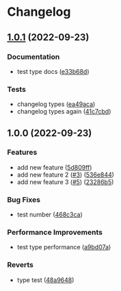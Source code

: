 # Changelog

## [1.0.1](https://github.com/cre8ivejp/release-please/compare/v1.0.0...v1.0.1) (2022-09-23)


### Documentation

* test type docs ([e33b68d](https://github.com/cre8ivejp/release-please/commit/e33b68d8feeb082558c9e137919b08515cdf59b3))


### Tests

* changelog types ([ea49aca](https://github.com/cre8ivejp/release-please/commit/ea49aca30a7aea7cfeb737555e79808444dcf660))
* changelog types again ([41c7cbd](https://github.com/cre8ivejp/release-please/commit/41c7cbd4225d97d00b2d0a517104532e1a083548))

## 1.0.0 (2022-09-23)


### Features

* add new feature ([5d809ff](https://github.com/cre8ivejp/release-please/commit/5d809ff8c828d92f02a6f8467fe65ed307ab6bda))
* add new feature 2 ([#3](https://github.com/cre8ivejp/release-please/issues/3)) ([536e844](https://github.com/cre8ivejp/release-please/commit/536e84455f3938a6f4b4a76114e61a7a1d252c07))
* add new feature 3 ([#5](https://github.com/cre8ivejp/release-please/issues/5)) ([23286b5](https://github.com/cre8ivejp/release-please/commit/23286b5cf2533c78005c7930a098552410b5fdd7))


### Bug Fixes

* test number ([468c3ca](https://github.com/cre8ivejp/release-please/commit/468c3ca69fd37ee7db997548ef95698bff5df76d))


### Performance Improvements

* test type performance ([a9bd07a](https://github.com/cre8ivejp/release-please/commit/a9bd07ae667a8e8841f2adf594c701ac7a0c5a41))


### Reverts

* type test ([48a9648](https://github.com/cre8ivejp/release-please/commit/48a9648bcdd1b93f54207b7e156eb7d8a1c3e462))
